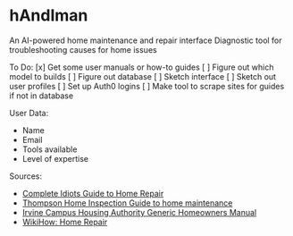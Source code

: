 # hAndIman
An AI-powered home maintenance and repair interface
Diagnostic tool for troubleshooting causes for home issues

To Do:
[x] Get some user manuals or how-to guides
[ ] Figure out which model to builds
[ ] Figure out database
[ ] Sketch interface
[ ] Sketch out user profiles
[ ] Set up Auth0 logins
[ ] Make tool to scrape sites for guides if not in database


User Data:
 - Name
 - Email
 - Tools available
 - Level of expertise


 Sources:
  - [Complete Idiots Guide to Home Repair](https://www.landlordleaseforms.com/forms/landlord-ebooks/the-complete-idiots-guide-to-simple-home-repair.pdf)
  - [Thompson Home Inspection Guide to home maintenance](https://thompsonhomeinspection.com/wp-content/uploads/2013/11/Guide_to_Home_Maintenance1.pdf)
  - [Irvine Campus Housing Authority Generic Homeowners Manual](https://icha.uci.edu/wp-content/uploads/2025/03/Homeowners-Maintenance-Guide-2025.pdf)
  - [WikiHow: Home Repair](https://www.wikihow.com/Category:Home-Repairs)